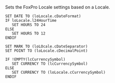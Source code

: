 ﻿Sets the FoxPro Locale settings based on a Locale.

```foxpro
SET DATE TO (loLocale.cDateFormat)
IF loLocale.l24HourTime
   SET HOURS TO 24
ELSE
   SET HOURS TO 12
ENDIF

SET MARK TO (loLOcale.cDateSeparator)
SET POINT TO (loLocale.cDecimalPoint)

IF !EMPTY(lcCurrencySymbol)
   SET CURRENCY TO (lcCurrencySymbol)
ELSE   
   SET CURRENCY TO (loLocale.cCurrencySymbol)
ENDIF
```